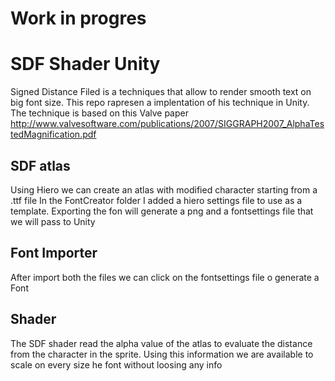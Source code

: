 <h1> Work in progres</h2>
<h1>SDF Shader Unity</h1>

Signed Distance Filed is a techniques that allow to render smooth text on big font size.
This repo rapresen a implentation of his technique in Unity.
The technique is based on this Valve paper http://www.valvesoftware.com/publications/2007/SIGGRAPH2007_AlphaTestedMagnification.pdf

<h2>SDF atlas</h2>
Using Hiero we can create an atlas with modified character starting from  a .ttf file
In the FontCreator folder I added a hiero settings file to use as a template.
Exporting the fon will generate a png and a fontsettings file that we will pass to Unity

<h2>Font Importer</h2>
After import both the files we can click on the fontsettings file o generate a Font

<h2>Shader</h2>
The SDF shader read the alpha value of the atlas to evaluate the distance from the character in the sprite.
Using this information we are available to scale on every size he font without loosing any info

